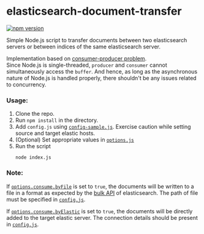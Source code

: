 # elasticsearch-document-transfer
[![npm version](https://badge.fury.io/js/elasticsearch-document-transfer.svg)](https://badge.fury.io/js/elasticsearch-document-transfer)

Simple Node.js script to transfer documents between two elasticsearch servers or between indices of the same elasticsearch server.

Implementation based on [consumer-producer problem][3].  
Since Node.js is single-threaded, `producer` and `consumer` cannot simultaneously access the `buffer`. And hence, as long as the asynchronous nature of Node.js is handled properly, there shouldn't be any issues related to concurrency.

### Usage:
1. Clone the repo.
2. Run `npm install` in the directory.
3. Add `config.js` using [`config-sample.js`][1]. Exercise caution while setting source and target elastic hosts.
4. (Optional) Set appropriate values in [`options.js`][2]
5. Run the script
    ```
    node index.js
    ```
    
### Note:
If [`options.consume.byFile`][2] is set to `true`, the documents will be written to a file in a format as expected by the [bulk API][4] of elasticsearch. The path of file must be specified in [`config.js`][1].

If [`options.consume.byElastic`][2] is set to `true`, the documents will be directly added to the target elastic server. The connection details should be present in [`config.js`][1].
    
[1]: /config-sample.js
[2]: /options.js
[3]: https://en.wikipedia.org/wiki/Producer–consumer_problem
[4]: https://www.elastic.co/guide/en/elasticsearch/reference/current/docs-bulk.html
